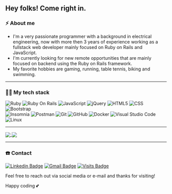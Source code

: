 ## Hey folks! Come right in.

### :zap: About me

- I'm a very passionate programmer with a background in electrical engineering, now with more then 3 years of experience working as a fullstack web developer mainly focused on Ruby on Rails and JavaScript.
- I'm currently looking for new remote opportunities that are mainly focused on backend using the Ruby on Rails framework.
- My favorite hobbies are gaming, running, table tennis, biking and swimming.

<hr>

### :man_technologist: My tech stack

![Ruby](https://img.shields.io/badge/Ruby-333333?style=flat&logo=ruby&logoColor=red)
![Ruby On Rails](https://img.shields.io/badge/Ruby_on_Rails-333333?style=flat&logo=ruby-on-rails&logoColor=red)
![JavaScript](https://img.shields.io/badge/JavaScript-333333?style=flat&logo=javascript)
![jQuery](https://img.shields.io/badge/jQuery-333333?style=flat&logo=jquery)
![HTML5](https://img.shields.io/badge/HTML5-333333?style=flat&logo=HTML5)
![CSS](https://img.shields.io/badge/CSS3-333333?style=flat&logo=CSS3&logoColor=1572B6)
![Bootstrap](https://img.shields.io/badge/Bootstrap-333333?style=flat&logo=bootstrap)
<br/>
![Insomnia](https://img.shields.io/badge/-Insomnia-333333?style=flat&logo=insomnia)
![Postman](https://img.shields.io/badge/-Postman-333333?style=flat&logo=postman)
![Git](https://img.shields.io/badge/-Git-333333?style=flat&logo=git)
![GitHub](https://img.shields.io/badge/-GitHub-333333?style=flat&logo=github)
![Docker](https://img.shields.io/badge/-Docker-333333?style=flat&logo=docker)
![Visual Studio Code](https://img.shields.io/badge/-Visual%20Studio%20Code-333333?style=flat&logo=visual-studio-code&logoColor=007ACC)
![Linux](https://img.shields.io/badge/-Linux-333333?style=flat&logo=linux&logoColor=007ACC)

<hr>

<a href="https://github.com/anuraghazra/github-readme-stats">
  <img align="center" src="https://github-readme-stats.vercel.app/api?username=fernandoepm1&count_private=true&show_icons=true&hide_rank=true&include_all_commits=true&custom_title=GitHub%20Stats&icon_color=C5C9D0&line_height=24&theme=synthwave" />
</a>
<a href="https://github.com/anuraghazra/github-readme-stats">
  <img align="center" src="https://github-readme-stats.vercel.app/api/top-langs/?username=fernandoepm1&layout=compact&theme=synthwave&langs_count=8" />
</a>

<hr>

### :telephone: Contact

[![Linkedin Badge](https://img.shields.io/badge/-LinkedIn-blue?style=flat-square&logo=Linkedin&logoColor=white&link=https://www.linkedin.com/in/fernandoepm1/)](https://www.linkedin.com/in/fernandoepm1/)
[![Gmail Badge](https://img.shields.io/badge/-Gmail-c14438?style=flat-square&logo=Gmail&logoColor=white&link=mailto:fernando.epm1@gmail.com)](mailto:fernando.epm1@gmail.com)
[![Visits Badge](https://badges.pufler.dev/visits/fernandoepm1/fernandoepm1)](https://badges.pufler.dev)

Feel free to reach out via social media or e-mail and thanks for visiting!

Happy coding 💕

